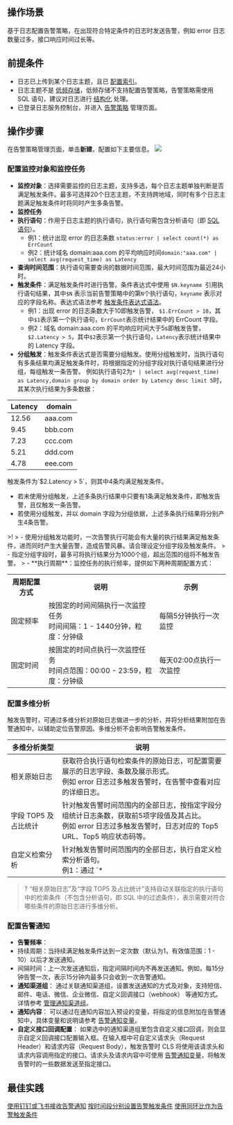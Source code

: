 ## 操作场景

基于日志配置告警策略，在出现符合特定条件的日志时发送告警，例如 error 日志数量过多，接口响应时间过长等。

## 前提条件

- 日志已上传到某个日志主题，且已 [配置索引](https://cloud.tencent.com/document/product/614/50922)。
- 日志主题不是 [低频存储](https://cloud.tencent.com/document/product/614/60020)，低频存储不支持配置告警策略，告警策略需使用 SQL 语句，建议对日志进行 [结构化](https://cloud.tencent.com/document/product/614/33494#.E6.97.A5.E5.BF.97.E7.BB.93.E6.9E.84.E5.8C.96) 处理。
- 已登录日志服务控制台，并进入 [告警策略](https://console.cloud.tencent.com/cls/alarm/list) 管理页面。

## 操作步骤

在告警策略管理页面，单击**新建**，配置如下主要信息。
![](https://qcloudimg.tencent-cloud.cn/raw/a24001f46f8eb00a09a45352b470ba06.png)

### 配置监控对象和监控任务

 - **监控对象**：选择需要监控的日志主题，支持多选，每个日志主题单独判断是否满足触发条件。最多可选择20个日志主题，不支持跨地域，同时有多个日志主题满足触发条件时将同时产生多条告警。
 - **监控任务**
  - **执行语句**：作用于日志主题的执行语句，执行语句需包含分析语句（即 [SQL 语句](https://cloud.tencent.com/document/product/614/47044#sql-.E8.AF.AD.E5.8F.A5.E8.AF.AD.E6.B3.95.E8.A7.84.E5.88.99)）。
    - 例1：统计出现 error 的日志条数 `status:error | select count(*) as ErrCount`
    - 例2：统计域名 domain:aaa.com 的平均响应时间`domain:"aaa.com" | select avg(request_time) as Latency`
  - **查询时间范围**：执行语句需要查询的数据时间范围，最大时间范围为最近24小时。
  - **触发条件**：满足触发条件时进行告警。条件表达式中使用 `$N.keyname `引用执行语句结果，其中`$N` 表示当前告警策略中的第`N`个执行语句，`keyname` 表示对应的字段名称。表达式语法参考 [触发条件表达式语法](https://cloud.tencent.com/document/product/614/51756)。
    - 例1：出现 error 的日志条数大于10即触发告警， `$1.ErrCount > 10`，其中`$1`表示第一个执行语句，`ErrCount`表示统计结果中的 ErrCount 字段。
    - 例2：域名 domain:aaa.com 的平均响应时间大于5s即触发告警，`$2.Latency > 5`，其中`$2`表示第一个执行语句，`Latency`表示统计结果中的 Latency 字段。
  - **分组触发**：触发条件表达式是否需要分组触发。使用分组触发时，当执行语句有多条结果均满足触发条件时，将根据指定的分组字段对执行语句结果进行分组，每组触发一条告警。
  例如执行语句2为`* | select avg(request_time) as Latency,domain group by domain order by Latency desc limit 5`时，其某次执行结果为多条数据：
<table>
<thead>
<tr><th>Latency</th><th>domain</th></tr>
</thead>
<tbody>
<tr><td>12.56</td><td>aaa.com</td></tr>
<tr><td>9.45</td><td>bbb.com</td></tr>
<tr><td>7.23</td><td>ccc.com</td></tr>
<tr><td>5.21</td><td>ddd.com</td></tr>
<tr><td>4.78</td><td>eee.com</td></tr>
</tbody>
</table>
触发条件为`$2.Latency > 5`，则其中4条均满足触发条件。
<ul>
<li>若未使用分组触发，上述多条执行结果中只要有1条满足触发条件，即触发告警，且仅触发一条告警。</li>
<li>若使用分组触发，并以 domain 字段为分组依据，上述多条执行结果将分别产生4条告警。</li>
</ul>
>!  
> - 使用分组触发功能时，一次告警执行可能会有大量的执行结果满足触发条件，进而同时产生大量告警，造成告警风暴。请合理设定分组字段及触发条件。
> - 指定分组字段时，最多可将执行结果分为1000个组，超出范围的组将不触发告警。
>
  - **执行周期**：监控任务的执行频率，提供如下两种周期配置方式：
 <table>
		<tr>
		<th>周期配置方式</th>
		<th>说明</th>
		<th>示例</th>
	</tr>
	<tr>
		<td>固定频率</td>
		<td>按固定的时间间隔执行一次监控任务<br>时间间隔：1 - 1440分钟，粒度：分钟级</td>
		<td>每隔5分钟执行一次监控</td>
	</tr>
	<tr>
		<td>固定时间</td>
		<td>按固定的时间点执行一次监控任务<br>时间点范围：00:00 - 23:59，粒度：分钟级</td>
		<td>每天02:00点执行一次监控</td>
	</tr>
 </table>
 
### 配置多维分析

触发告警时，可通过多维分析对原始日志做进一步的分析，并将分析结果附加在告警通知中，以辅助定位告警原因。多维分析不会影响告警触发条件。

| 多维分析类型       | 说明                                                         |
| ------------------ | ------------------------------------------------------------ |
| 相关原始日志       | 获取符合执行语句检索条件的原始日志，可配置需要展示的日志字段、条数及展示形式。<br />例如 error 日志过多触发告警时，在告警中查看对应的详细日志。 |
| 字段 TOP5 及占比统计 | 针对触发告警时间范围内的全部日志，按指定字段分组统计日志条数，获取前5项字段值及其占比。<br />例如 error 日志过多触发告警时，日志对应的 Top5 URL、Top5 响应状态码等。 |
| 自定义检索分析     | 针对触发告警时间范围内的全部日志，执行自定义检索分析语句。<br />例1：通过 `* | select avg(timeCost) as time,URL group by URL` 获取每个接口请求耗时。<br />例2：通过 `status:>499` 获取错误日志。 |

>? “相关原始日志”及“字段 TOP5 及占比统计”支持自动关联指定的执行语句中的检索条件（不包含分析语句，即 SQL 中的过滤条件），表示需要对符合哪些条件的原始日志进行多维分析。
>

###  配置告警通知

- **告警频率**：
 - 持续周期：当持续满足触发条件达到一定次数（默认为1，有效值范围：1 - 10）以后才发送通知。
 - 间隔时间：上一次发送通知后，指定间隔时间内不再发送通知。例如，每15分钟告警一次，表示15分钟内最多只会收到一次告警通知。
- **通知渠道组**：
通过关联通知渠道组，设置发送通知的方式及对象，支持短信、邮件、电话、微信、企业微信、自定义回调接口（webhook） 等通知方式。详情参考 [管理通知渠道组](https://cloud.tencent.com/document/product/614/59661)。
- **通知内容**：
可以通过在通知内容加入预设的变量，将指定的信息附加在告警通知中，具体变量和说明请参考 [告警通知变量](https://cloud.tencent.com/document/product/614/74718)。
- **自定义接口回调配置**：
如果选中的通知渠道组里包含自定义接口回调，则会显示自定义回调接口配置输入框。在输入框中可自定义请求头（Request Header）和请求内容（Request Body），触发告警时 CLS 将使用该请求头和请求内容调用指定的接口。请求头及请求内容中可使用 [告警通知变量](https://cloud.tencent.com/document/product/614/74718)，将触发告警时的一些数据发送至指定接口。


## 最佳实践

[使用钉钉或飞书接收告警通知](https://cloud.tencent.com/document/product/614/66236)
[按时间段分别设置告警触发条件](https://cloud.tencent.com/document/product/614/60693)
[使用同环比作为告警触发条件](https://tcloud.woa.com/document/product/614/83971)
